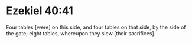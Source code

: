 # Ezekiel 40:41

Four tables [were] on this side, and four tables on that side, by the side of the gate; eight tables, whereupon they slew [their sacrifices].